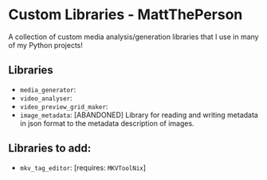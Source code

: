 # Custom Libraries - MattThePerson

A collection of custom media analysis/generation libraries that I use in many of my Python projects!

## Libraries
- `media_generator`: 
- `video_analyser`: 
- `video_preview_grid_maker`: 
- `image_metadata`: [ABANDONED] Library for reading and writing metadata in json format to the metadata description of images. 

## Libraries to add:
- `mkv_tag_editor`: [requires: `MKVToolNix`]

